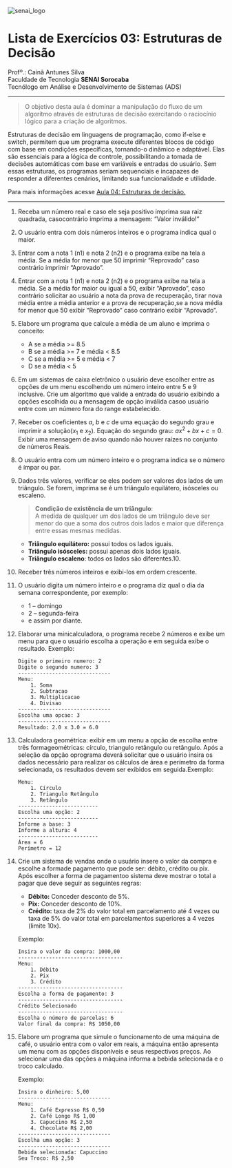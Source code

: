 ![senai_logo](https://transparencia.sp.senai.br/Content/img/logo-senai.png)

# Lista de Exercícios 03: Estruturas de Decisão 

Profº.: Cainã Antunes Silva  
Faculdade de Tecnologia **SENAI Sorocaba**  
Tecnólogo em Análise e Desenvolvimento de Sistemas (ADS)
___


> O objetivo desta aula é dominar a manipulação do fluxo de um algorítmo através de estruturas de decisão exercitando o raciocínio lógico para a criação de algoritmos.  

Estruturas de decisão em linguagens de programação, como if-else e switch, permitem que um programa execute diferentes blocos de código com base em condições específicas, tornando-o dinâmico e adaptável. Elas são essenciais para a lógica de controle, possibilitando a tomada de decisões automáticas com base em variáveis e entradas do usuário. Sem essas estruturas, os programas seriam sequenciais e incapazes de responder a diferentes cenários, limitando sua funcionalidade e utilidade.

Para mais informações acesse [Aula 04: Estruturas de decisão.](https://cainaantunes.notion.site/Aula-04-Estruturas-de-decis-o-189bde521b3b80d08502f505c356a0bb?pvs=4)

***

1. Receba um número real e caso ele seja positivo imprima sua raiz quadrada, casocontrário imprima a mensagem: “Valor inválido!”

2. O usuário entra com dois números inteiros e o programa indica qual o maior.

3. Entrar com a nota 1 (n1) e nota 2 (n2) e o programa exibe na tela a média. Se a média for menor que 50 imprimir “Reprovado” caso contrário imprimir “Aprovado”.

4. Entrar com a nota 1 (n1) e nota 2 (n2) e o programa exibe na tela a média. Se a média for maior ou igual a 50, exibir “Aprovado”, caso contrário solicitar ao usuário a nota da prova de recuperação, tirar nova média entre a média anterior e a prova de recuperação,se a nova média for menor que 50 exibir “Reprovado” caso contrário exibir “Aprovado”.

5. Elabore um programa que calcule a média de um aluno e imprima o conceito:
    - A se a média >= 8.5
    - B se a média >= 7 e média < 8.5
    - C se a média >= 5 e média < 7
    - D se a média < 5

6. Em um sistemas de caixa eletrônico o usuário deve escolher entre as opções de um menu escolhendo um número inteiro entre 5 e 9 inclusive. Crie um algoritmo que valide a entrada do usuário exibindo a opções escolhida ou a mensagem de opção inválida casoo usuário entre com um número fora do range estabelecido.

7. Receber os coeficientes $a$, $b$ e $c$ de uma equação do segundo grau e imprimir a solução($x_1$ e $x_2$). Equação do segundo grau: $ax^2+bx+c=0$. Exibir uma mensagem de aviso quando não houver raízes no conjunto de números Reais.

8. O usuário entra com um número inteiro e o programa indica se o número é ímpar ou par.

9. Dados três valores, verificar se eles podem ser valores dos lados de um triângulo. Se forem, imprima se é um triângulo equilátero, isósceles ou escaleno.
    >**Condição de existência de um triângulo**: <br>
    A medida de qualquer um dos lados de um triângulo deve ser menor do que a soma dos outros dois lados e maior que diferença entre essas mesmas medidas. <br>
    - **Triângulo equilátero:** possui todos os lados iguais.
    - **Triângulo isósceles:** possui apenas dois lados iguais.
    - **Triângulo escaleno**: todos os lados são diferentes.10. 
    
10. Receber três números inteiros e exibi-los em ordem crescente.

11. O usuário digita um número inteiro e o programa diz qual o dia da semana correspondente, por exemplo: 

    - 1 – domingo <br> 
    - 2 – segunda-feira <br> 
    - e assim por diante. <br>
    
12. Elaborar uma minicalculadora, o programa recebe 2 números e exibe um menu para que o usuário escolha a operação e em seguida exibe o resultado. Exemplo:

    ```plaintext
    Digite o primeiro numero: 2
    Digite o segundo numero: 3
    ------------------------------
    Menu:
        1. Soma
        2. Subtracao
        3. Multiplicacao
        4. Divisao
    ------------------------------
    Escolha uma opcao: 3
    ------------------------------
    Resultado: 2.0 x 3.0 = 6.0
    ```

13. Calculadora geométrica: exibir em um menu a opção de escolha entre três formageométricas: círculo, triangulo retângulo ou retângulo. Após a seleção da opção oprograma deverá solicitar que o usuário insira os dados necessário para realizar os cálculos de área e perímetro da forma selecionada, os resultados devem ser exibidos em seguida.Exemplo:

    ```plaintext 
    Menu:
        1. Círculo
        2. Triangulo Retângulo
        3. Retângulo
    --------------------------
    Escolha uma opção: 2
    --------------------------
    Informe a base: 3
    Informe a altura: 4
    --------------------------
    Área = 6
    Perímetro = 12
    ```

14. Crie um sistema de vendas onde o usuário insere o valor da compra e escolhe a formade pagamento que pode ser: débito, crédito ou pix. Após escolher a forma de pagamentoo sistema deve mostrar o total a pagar que deve seguir as seguintes regras:

    - **Débito:** Conceder desconto de 5%.
    - **Pix:** Conceder desconto de 10%.
    - **Crédito:** taxa de 2% do valor total em parcelamento até 4 vezes ou taxa de 5% do valor total em parcelamentos superiores a 4 vezes (limite 10x).

    Exemplo:

    ```plaintext
    Insira o valor da compra: 1000,00
    ----------------------------------
    Menu:
        1. Débito
        2. Pix
        3. Crédito
    ----------------------------------
    Escolha a forma de pagamento: 3
    ----------------------------------
    Crédito Selecionado
    ----------------------------------
    Escolha o número de parcelas: 6
    Valor final da compra: R$ 1050,00
    ```

15. Elabore um programa que simule o funcionamento de uma máquina de café, o usuário entra com o valor em reais, a máquina então apresenta um menu com as opções disponíveis e seus respectivos preços. Ao selecionar uma das opções a máquina informa a bebida selecionada e o troco calculado.

    Exemplo:
    
    ```plaintext
    Insira o dinheiro: 5,00
    ------------------------------
    Menu:
        1. Café Expresso R$ 0,50
        2. Café Longo R$ 1,00
        3. Capuccino R$ 2,50
        4. Chocolate R$ 2,00
    ------------------------------
    Escolha uma opção: 3
    ------------------------------
    Bebida selecionada: Capuccino
    Seu Troco: R$ 2,50
    ```



